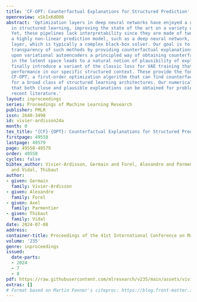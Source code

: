 ```yaml
---
title: 'CF-OPT: Counterfactual Explanations for Structured Prediction'
openreview: xSkIxKdO08
abstract: 'Optimization layers in deep neural networks have enjoyed a growing popularity
  in structured learning, improving the state of the art on a variety of applications.
  Yet, these pipelines lack interpretability since they are made of two opaque layers:
  a highly non-linear prediction model, such as a deep neural network, and an optimization
  layer, which is typically a complex black-box solver. Our goal is to improve the
  transparency of such methods by providing counterfactual explanations. We build
  upon variational autoencoders a principled way of obtaining counterfactuals: working
  in the latent space leads to a natural notion of plausibility of explanations. We
  finally introduce a variant of the classic loss for VAE training that improves their
  performance in our specific structured context. These provide the foundations of
  CF-OPT, a first-order optimization algorithm that can find counterfactual explanations
  for a broad class of structured learning architectures. Our numerical results show
  that both close and plausible explanations can be obtained for problems from the
  recent literature.'
layout: inproceedings
series: Proceedings of Machine Learning Research
publisher: PMLR
issn: 2640-3498
id: vivier-ardisson24a
month: 0
tex_title: "{CF}-{OPT}: Counterfactual Explanations for Structured Prediction"
firstpage: 49558
lastpage: 49579
page: 49558-49579
order: 49558
cycles: false
bibtex_author: Vivier-Ardisson, Germain and Forel, Alexandre and Parmentier, Axel
  and Vidal, Thibaut
author:
- given: Germain
  family: Vivier-Ardisson
- given: Alexandre
  family: Forel
- given: Axel
  family: Parmentier
- given: Thibaut
  family: Vidal
date: 2024-07-08
address:
container-title: Proceedings of the 41st International Conference on Machine Learning
volume: '235'
genre: inproceedings
issued:
  date-parts:
  - 2024
  - 7
  - 8
pdf: https://raw.githubusercontent.com/mlresearch/v235/main/assets/vivier-ardisson24a/vivier-ardisson24a.pdf
extras: []
# Format based on Martin Fenner's citeproc: https://blog.front-matter.io/posts/citeproc-yaml-for-bibliographies/
---
```

